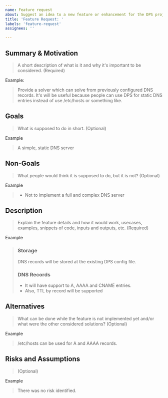 ```yaml
---
name: Feature request
about: Suggest an idea to a new feature or enhancement for the DPS project
title: 'Feature Request: '
labels: 'feature-request'
assignees: ''

---
```


## Summary & Motivation

> A short description of what is it and why it's important to be considered. (Required)

Example:

> Provide a solver which can solve from previously configured DNS records.
> It's will be useful because people can use DPS for static DNS entries instead of use /etc/hosts or something like.

## Goals

> What is supposed to do in short. (Optional)

Example

> A simple, static DNS server

## Non-Goals

> What people would think it is supposed to do, but it is not? (Optional)

Example
> * Not to implement a full and complex DNS server

## Description

> Explain the feature details and how it would work, usecases, examples, snippets of code,
> inputs and outputs, etc. (Required)

Example

> ### Storage
>
> DNS records will be stored at the existing DPS config file.
>
> ### DNS Records 
> * It will have support to A, AAAA and CNAME entries.
> * Also, TTL by record will be supported

## Alternatives

> What can be done while the feature is not implemented yet and/or what were the other considered solutions? (Optional)

Example

> /etc/hosts can be used for A and AAAA records.

## Risks and Assumptions

> (Optional)

Example
> There was no risk identified.
